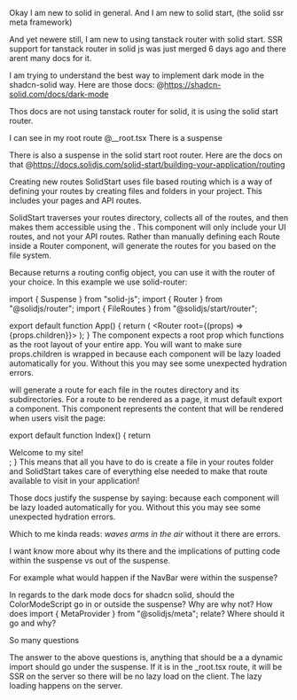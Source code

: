 Okay I am new to solid in general. And I am new to solid start, (the solid ssr meta framework)

And yet newere still, I am new to using tanstack router with solid start. SSR support for tanstack router in solid js was just merged 6 days ago and there arent many docs for it.

I am trying to understand the best way to implement dark mode in the shadcn-solid way.
Here are those docs: @https://shadcn-solid.com/docs/dark-mode

Thos docs are not using tanstack router for solid, it is using the solid start router.

I can see in my root route @\_\_root.tsx There is a suspense

There is also a suspense in the solid start root router. Here are the docs on that @https://docs.solidjs.com/solid-start/building-your-application/routing

Creating new routes
SolidStart uses file based routing which is a way of defining your routes by creating files and folders in your project. This includes your pages and API routes.

SolidStart traverses your routes directory, collects all of the routes, and then makes them accessible using the <FileRoutes />. This component will only include your UI routes, and not your API routes. Rather than manually defining each Route inside a Router component, <FileRoutes /> will generate the routes for you based on the file system.

Because <FileRoutes /> returns a routing config object, you can use it with the router of your choice. In this example we use solid-router:

import { Suspense } from "solid-js";
import { Router } from "@solidjs/router";
import { FileRoutes } from "@solidjs/start/router";

export default function App() {
return (
<Router root={(props) => <Suspense>{props.children}</Suspense>}>
<FileRoutes />
</Router>
);
}
The <Router /> component expects a root prop which functions as the root layout of your entire app. You will want to make sure props.children is wrapped in <Suspense /> because each component will be lazy loaded automatically for you. Without this you may see some unexpected hydration errors.

<FileRoutes /> will generate a route for each file in the routes directory and its subdirectories. For a route to be rendered as a page, it must default export a component. This component represents the content that will be rendered when users visit the page:

export default function Index() {
return <div>Welcome to my site!</div>;
}
This means that all you have to do is create a file in your routes folder and SolidStart takes care of everything else needed to make that route available to visit in your application!

Those docs justify the suspense by saying: because each component will be lazy loaded automatically for you. Without this you may see some unexpected hydration errors.

Which to me kinda reads:
_waves arms in the air_
without it there are errors.

I want know more about why its there and the implications of putting code within the suspense vs out of the suspense.

For example what would happen if the NavBar were within the suspense?

In regards to the dark mode docs for shadcn solid, should the ColorModeScript go in or outside the suspense? Why are why not? How does import { MetaProvider } from "@solidjs/meta"; relate? Where should it go and why?

So many questions

The answer to the above questions is, anything that should be a a dynamic import should go under the suspense. If it is in the \_root.tsx route, it will be SSR on the server so there will be no lazy load on the client. The lazy loading happens on the server.
